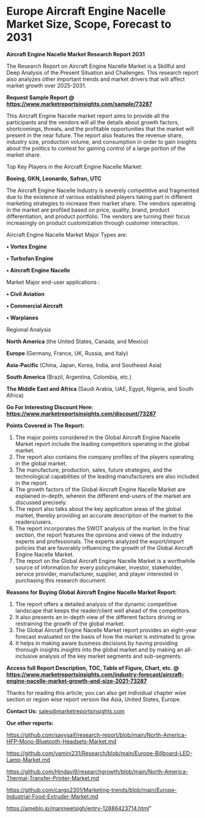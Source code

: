# Europe Aircraft Engine Nacelle Market Size, Scope, Forecast to 2031

<strong>Aircraft Engine Nacelle Market Research Report 2031</strong>

The Research Report on Aircraft Engine Nacelle Market is a Skillful and Deep Analysis of the Present Situation and Challenges. This research report also analyzes other important trends and market drivers that will affect market growth over 2025-2031.

<strong>Request Sample Report @ <a href=https://www.marketreportsinsights.com/sample/73287>https://www.marketreportsinsights.com/sample/73287</a></strong>

This Aircraft Engine Nacelle market report aims to provide all the participants and the vendors will all the details about growth factors, shortcomings, threats, and the profitable opportunities that the market will present in the near future. The report also features the revenue share, industry size, production volume, and consumption in order to gain insights about the politics to contest for gaining control of a large portion of the market share.

Top Key Players in the Aircraft Engine Nacelle Market:

<strong>Boeing, GKN, Leonardo, Safran, UTC</strong>

The Aircraft Engine Nacelle Industry is severely competitive and fragmented due to the existence of various established players taking part in different marketing strategies to increase their market share. The vendors operating in the market are profiled based on price, quality, brand, product differentiation, and product portfolio. The vendors are turning their focus increasingly on product customization through customer interaction.

Aircraft Engine Nacelle Market Major Types are:

<strong>• Vortex Engine

• Turbofan Engine

• Aircraft Engine Nacelle</strong>

Market Major end-user applications :

<strong>• Civil Aviation

• Commercial Aircraft

• Warplanes</strong>

Regional Analysis

</u><strong><b>North America</b></strong> (the United States, Canada, and Mexico)

<strong><b>Europe </b></strong>(Germany, France, UK, Russia, and Italy)

<strong><b>Asia-Pacific</b></strong> (China, Japan, Korea, India, and Southeast Asia)

<strong><b>South America</b></strong> (Brazil, Argentina, Colombia, etc.)

<strong><b>The Middle East and Africa</b></strong> (Saudi Arabia, UAE, Egypt, Nigeria, and South Africa)

<strong>Go For Interesting Discount Here: <a href=https://www.marketreportsinsights.com/discount/73287>https://www.marketreportsinsights.com/discount/73287</a></strong>

<strong>Points Covered in The Report:</strong>
<ol>
  <li>The major points considered in the Global Aircraft Engine Nacelle Market report include the leading competitors operating in the global market.</li>
  <li>The report also contains the company profiles of the players operating in the global market.</li>
  <li>The manufacture, production, sales, future strategies, and the technological capabilities of the leading manufacturers are also included in the report.</li>
  <li>The growth factors of the Global Aircraft Engine Nacelle Market are explained in-depth, wherein the different end-users of the market are discussed precisely.</li>
  <li>The report also talks about the key application areas of the global market, thereby providing an accurate description of the market to the readers/users.</li>
  <li>The report incorporates the SWOT analysis of the market. In the final section, the report features the opinions and views of the industry experts and professionals. The experts analyzed the export/import policies that are favorably influencing the growth of the Global Aircraft Engine Nacelle Market.</li>
  <li>The report on the Global Aircraft Engine Nacelle Market is a worthwhile source of information for every policymaker, investor, stakeholder, service provider, manufacturer, supplier, and player interested in purchasing this research document.</li>
</ol>
<strong>Reasons for Buying Global Aircraft Engine Nacelle Market Report:</strong>

<ol>
  <li>The report offers a detailed analysis of the dynamic competitive landscape that keeps the reader/client well ahead of the competitors.</li>
  <li>It also presents an in-depth view of the different factors driving or restraining the growth of the global market.</li>
  <li>The Global Aircraft Engine Nacelle Market report provides an eight-year forecast evaluated on the basis of how the market is estimated to grow.</li>
  <li>It helps in making aware business decisions by having providing thorough insights insights into the global market and by making an all-inclusive analysis of the key market segments and sub-segments.</li>
</ol>
<strong>Access full Report Description, TOC, Table of Figure, Chart, etc. @ <a href=https://www.marketreportsinsights.com/industry-forecast/aircraft-engine-nacelle-market-growth-and-size-2021-73287>https://www.marketreportsinsights.com/industry-forecast/aircraft-engine-nacelle-market-growth-and-size-2021-73287</a></strong>


Thanks for reading this article; you can also get individual chapter wise section or region wise report version like Asia, United States, Europe.

<strong>Contact Us:</strong>
sales@marketreportsinsights.com

<strong>Our other reports:</strong>

<a href=https://github.com/sayysaif/research-report/blob/main/North-America-HFP-Mono-Bluetooth-Headsets-Market.md>https://github.com/sayysaif/research-report/blob/main/North-America-HFP-Mono-Bluetooth-Headsets-Market.md</a>

<a href=https://github.com/yamini231/Research/blob/main/Europe-Billboard-LED-Lamp-Market.md>https://github.com/yamini231/Research/blob/main/Europe-Billboard-LED-Lamp-Market.md</a>

<a href=https://github.com/Hindavi9/researchgrowth/blob/main/North-America-Thermal-Transfer-Printer-Market.md>https://github.com/Hindavi9/researchgrowth/blob/main/North-America-Thermal-Transfer-Printer-Market.md</a>

<a href=https://github.com/cargo2301/Marketing-trends/blob/main/Europe-Industrial-Food-Extruder-Market.md>https://github.com/cargo2301/Marketing-trends/blob/main/Europe-Industrial-Food-Extruder-Market.md</a>

<a href=https://ameblo.jp/manmeetsigh/entry-12886423714.html>https://ameblo.jp/manmeetsigh/entry-12886423714.html</a>"
